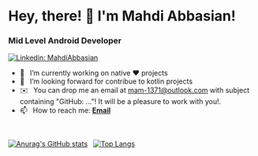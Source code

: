 <h1> Hey, there! 👋 I'm Mahdi Abbasian</a>!</h1>
<h3>Mid Level Android Developer </h3>

[![Linkedin: MahdiAbbasian](https://img.shields.io/badge/-CONNECT_WITH_ME-blue?style=for-the-badge&logo=Linkedin)](https://www.linkedin.com/in/mahdi-abbasian/)


- 🔭 &ensp;I’m currently working on native ❤️ projects
- 🤝 &ensp;I’m looking forward for contribue to kotlin projects 
- ✉️  &ensp;You can drop me an email at mam-1371@outlook.com with subject containing "GitHub: ..."! It will be a pleasure to work with you!.
- 📫 &ensp;How to reach me: [**Email**](mailto:mam-1371@outlook.com)

<br/>

[![Anurag's GitHub stats](https://github-readme-stats.vercel.app/api?username=MahdiAbbasian&show_icons=true&theme=tokyonight)](https://github.com/MahdiAbbasian/)&ensp;
[![Top Langs](https://github-readme-stats.vercel.app/api/top-langs/?username=MahdiAbbasian&theme=tokyonight&layout=compact)](https://github.com/anuraghazra/github-readme-stats)


<!-- <img alt="github contribution snake animation" src="https://github.com/SarahGhorbani/blob/output/github-contribution-grid-snake.svg"> -->
